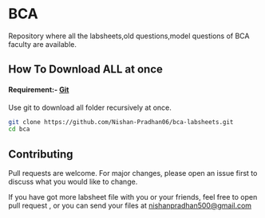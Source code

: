 # BCA
Repository where all the labsheets,old questions,model questions of BCA faculty are available.


## How To Download ALL at once 
#### Requirement:- [Git](https://git-scm.com/downloads)

Use  git to download all folder recursively at once.

```bash
git clone https://github.com/Nishan-Pradhan06/bca-labsheets.git
cd bca

```

## Contributing
Pull requests are welcome. For major changes, please open an issue first to discuss what you would like to change.

If you have got more labsheet file with you or your friends, feel free to open pull request , or you can send your files at nishanpradhan500@gmail.com

